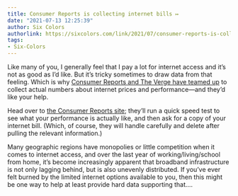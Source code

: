 ```yaml
---
title: Consumer Reports is collecting internet bills ↦
date: "2021-07-13 12:25:39"
author: Six Colors
authorlink: https://sixcolors.com/link/2021/07/consumer-reports-is-collecting-internet-bills/
tags:
- Six-Colors
---
```

<p>Like many of you, I generally feel that I pay a lot for internet access and it’s not as good as I’d like. But it’s tricky sometimes to draw data from that feeling. Which is why <a href="https://www.theverge.com/22574103/internet-bill-equity-verge-consumer-reports-partnership">Consumer Reports and The Verge have teamed up</a> to collect actual numbers about internet prices and performance—and they’d like your help.</p>
<p>Head over to <a href="https://www.consumerreports.org/upload/broadband">the Consumer Reports site</a>; they’ll run a quick speed test to see what your performance is actually like, and then ask for a copy of your internet bill. (Which, of course, they will handle carefully and delete after pulling the relevant information.)</p>
<p>Many geographic regions have monopolies or little competition when it comes to internet access, and over the last year of working/living/school from home, it’s become increasingly apparent that broadband infrastructure is not only lagging behind, but is also unevenly distributed. If you’ve ever felt burned by the limited internet options available to you, then this might be one way to help at least provide hard data supporting that.&#8230;</p>